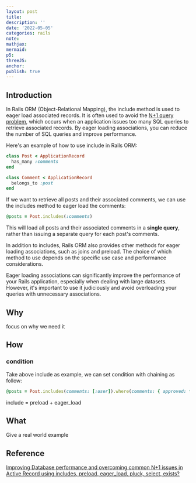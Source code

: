 ```yaml
---
layout: post
title:
description: ''
date: '2022-05-05'
categories: rails
note:
mathjax:
mermaid:
p5:
threeJS:
anchor:
publish: true
---
```


## Introduction

In Rails ORM (Object-Relational Mapping), the include method is used to eager load associated records. It is often used to avoid the [N+1 query problem]({{site.baseurl}}/database/2022/08/12/N+1.html), which occurs when an application issues too many SQL queries to retrieve associated records. By eager loading associations, you can reduce the number of SQL queries and improve performance.

Here's an example of how to use include in Rails ORM:

```ruby
class Post < ApplicationRecord
  has_many :comments
end

class Comment < ApplicationRecord
  belongs_to :post
end
```

If we want to retrieve all posts and their associated comments, we can use the includes method to eager load the comments:

```ruby
@posts = Post.includes(:comments)
```

This will load all posts and their associated comments in a **single query**, rather than issuing a separate query for each post's comments.

In addition to includes, Rails ORM also provides other methods for eager loading associations, such as joins and preload. The choice of which method to use depends on the specific use case and performance considerations.

Eager loading associations can significantly improve the performance of your Rails application, especially when dealing with large datasets. However, it's important to use it judiciously and avoid overloading your queries with unnecessary associations.

## Why

focus on why we need it

## How

### condition

Take above include as example, we can set condition with chaining as follow:

```ruby
@posts = Post.includes(comments: [:user]).where(comments: { approved: true }, users: { admin: true })
```

include = preload + eager_load

## What

Give a real world example

## Reference

[Improving Database performance and overcoming common N+1 issues in Active Record using includes, preload, eager_load, pluck, select, exists?](https://blog.saeloun.com/2020/01/08/activerecord-database-performance-n-1-includes-preload-eager-load-pluck.html)
